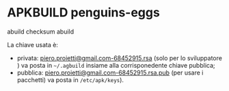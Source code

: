 # APKBUILD penguins-eggs

abuild checksum
abuild

La chiave usata è: 
- privata: piero.proietti@gmail.com-68452915.rsa (solo per lo sviluppatore ) va posta in `~/.agbuild` insiame alla corrisponedente chiave pubblica;
- pubblica: piero.proietti@gmail.com-68452915.rsa.pub (per usare i pacchetti)  va posta in `/etc/apk/keys`).




